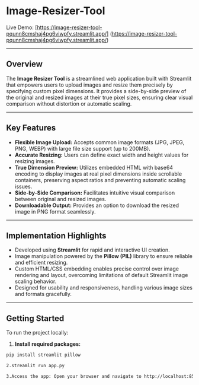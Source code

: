 # Image-Resizer-Tool


Live Demo: [https://image-resizer-tool-pqunn8cmshaj4pg6viwpfy.streamlit.app/]
(https://image-resizer-tool-pqunn8cmshaj4pg6viwpfy.streamlit.app/)

---

## Overview

The **Image Resizer Tool** is a streamlined web application built with Streamlit that empowers users to upload images and resize them precisely by specifying custom pixel dimensions. It provides a side-by-side preview of the original and resized images at their true pixel sizes, ensuring clear visual comparison without distortion or automatic scaling.

---

## Key Features

- **Flexible Image Upload:** Accepts common image formats (JPG, JPEG, PNG, WEBP) with large file size support (up to 200MB).  
- **Accurate Resizing:** Users can define exact width and height values for resizing images.  
- **True Dimension Preview:** Utilizes embedded HTML with base64 encoding to display images at real pixel dimensions inside scrollable containers, preserving aspect ratios and preventing automatic scaling issues.  
- **Side-by-Side Comparison:** Facilitates intuitive visual comparison between original and resized images.  
- **Downloadable Output:** Provides an option to download the resized image in PNG format seamlessly.

---

## Implementation Highlights

- Developed using **Streamlit** for rapid and interactive UI creation.  
- Image manipulation powered by the **Pillow (PIL)** library to ensure reliable and efficient resizing.  
- Custom HTML/CSS embedding enables precise control over image rendering and layout, overcoming limitations of default Streamlit image scaling behavior.  
- Designed for usability and responsiveness, handling various image sizes and formats gracefully.

---

## Getting Started

To run the project locally:

1. **Install required packages:**

```bash
pip install streamlit pillow

2.streamlit run app.py

3.Access the app: Open your browser and navigate to http://localhost:8501
